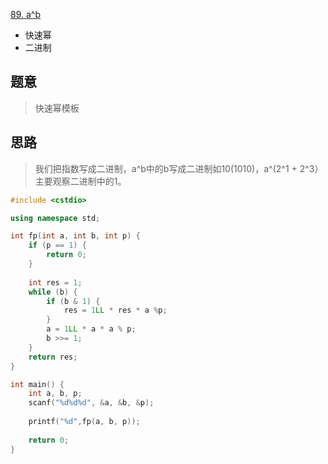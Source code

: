 [89. a^b](https://www.acwing.com/problem/content/91/)
+ 快速幂
+ 二进制

## 题意

> 快速幂模板

## 思路

> 我们把指数写成二进制，a^b中的b写成二进制如10(1010)，a^(2^1 + 2^3）主要观察二进制中的1。



```c++
#include <cstdio>

using namespace std;

int fp(int a, int b, int p) {
    if (p == 1) {
        return 0;
    }
    
    int res = 1;
    while (b) {
        if (b & 1) {
            res = 1LL * res * a %p;
        }
        a = 1LL * a * a % p;
        b >>= 1;
    }
    return res;
}

int main() {
    int a, b, p;
    scanf("%d%d%d", &a, &b, &p);
    
    printf("%d",fp(a, b, p));
    
    return 0;
}
```
